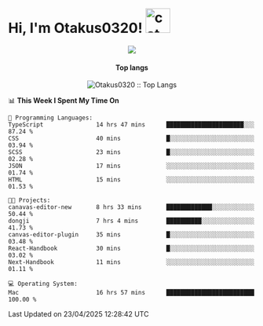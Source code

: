 <h1> Hi, I'm Otakus0320! <img src="https://media.giphy.com/media/mGcNjsfWAjY5AEZNw6/giphy.gif" width="50" alt="cat"></h1>

<p align="center"><a href="https://wakatime.com/@044d69d0-1253-4f60-96b6-5d19a0f9dde5"><img src="https://wakatime.com/badge/user/044d69d0-1253-4f60-96b6-5d19a0f9dde5.svg" /></a></p>

<h4 align="center">Top langs</h4>

<p align="center"><img src="https://github-readme-stats.vercel.app/api/top-langs/?username=Otakus0320&langs_count=10&theme=tokyonight&layout=compact&timestamp={{random_number}}" alt="Otakus0320 :: Top Langs" /></p>

<!--START_SECTION:waka-->
📊 **This Week I Spent My Time On** 

```text
💬 Programming Languages: 
TypeScript               14 hrs 47 mins      ██████████████████████░░░   87.24 % 
CSS                      40 mins             █░░░░░░░░░░░░░░░░░░░░░░░░   03.94 % 
SCSS                     23 mins             █░░░░░░░░░░░░░░░░░░░░░░░░   02.28 % 
JSON                     17 mins             ░░░░░░░░░░░░░░░░░░░░░░░░░   01.74 % 
HTML                     15 mins             ░░░░░░░░░░░░░░░░░░░░░░░░░   01.53 % 

🐱‍💻 Projects: 
canavas-editor-new       8 hrs 33 mins       █████████████░░░░░░░░░░░░   50.44 % 
dongji                   7 hrs 4 mins        ██████████░░░░░░░░░░░░░░░   41.73 % 
canvas-editor-plugin     35 mins             █░░░░░░░░░░░░░░░░░░░░░░░░   03.48 % 
React-Handbook           30 mins             █░░░░░░░░░░░░░░░░░░░░░░░░   03.02 % 
Next-Handbook            11 mins             ░░░░░░░░░░░░░░░░░░░░░░░░░   01.11 % 

💻 Operating System: 
Mac                      16 hrs 57 mins      █████████████████████████   100.00 % 
```


 Last Updated on 23/04/2025 12:28:42 UTC
<!--END_SECTION:waka-->
